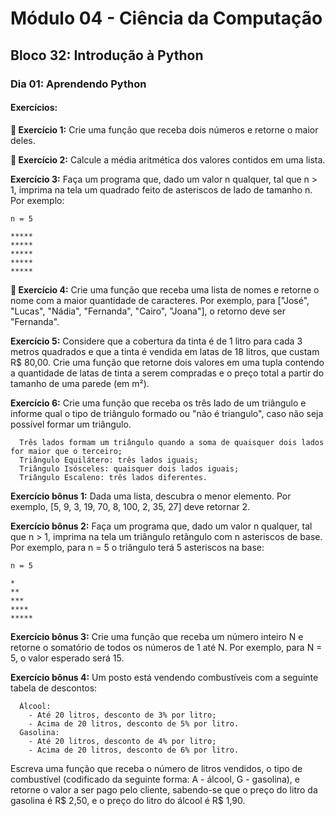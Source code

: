 # Módulo 04 - Ciência da Computação
## Bloco 32: Introdução à Python
### Dia 01: Aprendendo Python
#### Exercícios:
**🚀 Exercício 1:** Crie uma função que receba dois números e retorne o maior deles.

**🚀 Exercício 2:** Calcule a média aritmética dos valores contidos em uma lista.

**Exercício 3:** Faça um programa que, dado um valor n qualquer, tal que n > 1, imprima na tela um quadrado feito de asteriscos de lado de tamanho n. Por exemplo:
~~~shell
n = 5

*****
*****
*****
*****
*****
~~~

**🚀 Exercício 4:** Crie uma função que receba uma lista de nomes e retorne o nome com a maior quantidade de caracteres. Por exemplo, para ["José", "Lucas", "Nádia", "Fernanda", "Cairo", "Joana"], o retorno deve ser "Fernanda".

**Exercício 5:** Considere que a cobertura da tinta é de 1 litro para cada 3 metros quadrados e que a tinta é vendida em latas de 18 litros, que custam R$ 80,00. Crie uma função que retorne dois valores em uma tupla contendo a quantidade de latas de tinta a serem compradas e o preço total a partir do tamanho de uma parede (em m²).

**Exercício 6:** Crie uma função que receba os três lado de um triângulo e informe qual o tipo de triângulo formado ou "não é triangulo", caso não seja possível formar um triângulo.

~~~
  Três lados formam um triângulo quando a soma de quaisquer dois lados for maior que o terceiro;
  Triângulo Equilátero: três lados iguais;
  Triângulo Isósceles: quaisquer dois lados iguais;
  Triângulo Escaleno: três lados diferentes.

~~~


**Exercício bônus 1:** Dada uma lista, descubra o menor elemento. Por exemplo, [5, 9, 3, 19, 70, 8, 100, 2, 35, 27] deve retornar 2.

**Exercício bônus 2:** Faça um programa que, dado um valor n qualquer, tal que n > 1, imprima na tela um triângulo retângulo com n asteriscos de base. Por exemplo, para n = 5 o triângulo terá 5 asteriscos na base:

```
n = 5

*
**
***
****
*****
```

**Exercício bônus 3:** Crie uma função que receba um número inteiro N e retorne o somatório de todos os números de 1 até N. Por exemplo, para N = 5, o valor esperado será 15.

**Exercício bônus 4:** Um posto está vendendo combustíveis com a seguinte tabela de descontos:
```
  Álcool:
    - Até 20 litros, desconto de 3% por litro;
    - Acima de 20 litros, desconto de 5% por litro.
  Gasolina:
    - Até 20 litros, desconto de 4% por litro;
    - Acima de 20 litros, desconto de 6% por litro.
```
Escreva uma função que receba o número de litros vendidos, o tipo de combustível (codificado da seguinte forma: A - álcool, G - gasolina), e retorne o valor a ser pago pelo cliente, sabendo-se que o preço do litro da gasolina é R$ 2,50, e o preço do litro do álcool é R$ 1,90.
